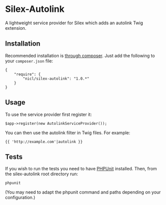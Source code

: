 Silex-Autolink
==============

A lightweight service provider for Silex which adds an autolink Twig extension.

Installation
------------

Recommended installation is [through composer](http://getcomposer.org). Just add
the following to your `composer.json` file:

    {
        "require": {
            "nicl/silex-autolink": "1.0.*"
        }
    }

Usage
-----

To use the service provider first register it:

    $app->register(new AutolinkServiceProvider());

You can then use the autolink filter in Twig files. For example:

    {{ 'http://example.com'|autolink }}

Tests
-----

If you wish to run the tests you need to have
[PHPUnit](https://github.com/sebastianbergmann/phpunit/) installed. Then, from
the silex-autolink root directory run:

    phpunit

(You may need to adapt the phpunit command and paths depending on your
configuration.)